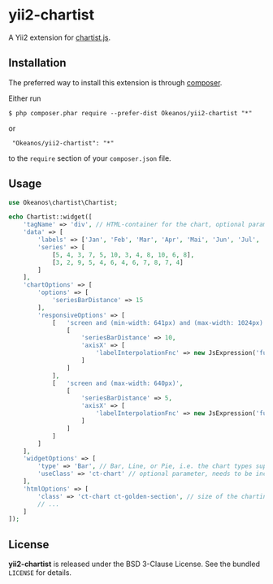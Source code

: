 yii2-chartist
=============
A Yii2 extension for [chartist.js](http://gionkunz.github.io/chartist-js/index.html).

## Installation

The preferred way to install this extension is through [composer](http://getcomposer.org/download/).

Either run

```
$ php composer.phar require --prefer-dist Okeanos/yii2-chartist "*"
```

 or
```
 "Okeanos/yii2-chartist": "*"
```

to the ```require``` section of your `composer.json` file.

## Usage

```php
use Okeanos\chartist\Chartist;

echo Chartist::widget([
	'tagName' => 'div', // HTML-container for the chart, optional parameter
	'data' => [
		'labels' => ['Jan', 'Feb', 'Mar', 'Apr', 'Mai', 'Jun', 'Jul', 'Aug', 'Sep', 'Oct', 'Nov', 'Dec'],
		'series' => [ 
			[5, 4, 3, 7, 5, 10, 3, 4, 8, 10, 6, 8],
            [3, 2, 9, 5, 4, 6, 4, 6, 7, 8, 7, 4]
        ]
	],
	'chartOptions' => [
		'options' => [
			'seriesBarDistance' => 15
		],
		'responsiveOptions' => [
			[	'screen and (min-width: 641px) and (max-width: 1024px)',
				[
					'seriesBarDistance' => 10,
					'axisX' => [
						'labelInterpolationFnc' => new JsExpression('function (value) { return value; }'),
					]
				]
			],
			[	'screen and (max-width: 640px)',
				[
					'seriesBarDistance' => 5,
					'axisX' => [
						'labelInterpolationFnc' => new JsExpression('function (value) { return value[0]; }'),
					]
				]
			]			
		]
	],
	'widgetOptions' => [
		'type' => 'Bar', // Bar, Line, or Pie, i.e. the chart types suppored by Chartist.js
		'useClass' => 'ct-chart' // optional parameter, needs to be included in the htmlOptions class string as well if set!
	],
	'htmlOptions' => [
		'class' => 'ct-chart ct-golden-section', // size of the charting area needs to be assigned
		// ...
	]
]);
```

## License

**yii2-chartist** is released under the BSD 3-Clause License. See the bundled `LICENSE` for details.